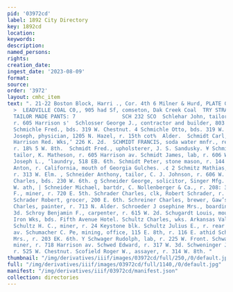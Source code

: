 ```yaml
---
pid: '03972cd'
label: 1892 City Directory
key: 1892cd
location: 
keywords: 
description: 
named_persons: 
rights: 
creation_date: 
ingest_date: '2023-08-09'
format: 
source: 
order: '3972'
layout: cmhc_item
text: ". 21-22 Boston Block, Harri ., Cor. 4th 6 Milner & Hurd, PLATE GLASS INSURANCE,
  >  LEADVILLE COAL C0,, 905 had Sf, comseton, Dak Creek Coal  TRY STRAUSS’ $3.50
  TAILOR MADE PANTS: 7               SCH 232 SCO  Schlehar John, tailor, W. C. Wineman,
  r. 605 Harrison s'  Schlosser George J., contractor and builder, 803 Harrison a¥g
  Schmichle Fred., bds. 319 W. Chestnut. 4 Schmichle Otto, bds. 319 W. Chestnut. Schmidinger
  Joseph, physician, 1205 N. Hazel, r. 15th cot%  Alder.  Schmidt Carl, roasting foreman,
  Harrison Red. Wks,‘ 226 K. 2d.  SCHMIDT FRANCIS, soda water mnfr., rear 120 Oak,
  r. 18% 5 W. 8th.  Schmidt Fred., upholsterer, J. S. Sandusky. ¥ Schmidt Gustav,
  tailor, K. Matheson, r. 605 Harrison av. Schmidt James, lab, r. 606 W. Elm. : Schmidt
  Joseph L., ‘laundry, 518 EB. 6th. Schmidt Peter, stone mason, r. 144 EK. 3d. , Schmitt
  Anton, r. California, mouth of Georgia Gulches. .¢ 2 Schmitz Mathias, water wagon,
  r. 313 W. Elm. , Schneider Anthony, tailor, C. J. Johnson, r. 606 W. Elm, Schneider
  Charles, bds. 230 W. 6th. g Schneider George, solicitor, Singer Mfg. Co., r. 205
  W. ath, | Schneider Michael, bartdr, C. Nollenberger & Ca., r. 208: 3 Schoen Matthew
  F., miner, r. 720 E. 5th. Schrader Charles, clk, Robert Schrader, r. 200 E. 6th.
  Schrader Robert, grocer, 200 E. 6th. Schreiner Charles, brewer, Gaw’s Brewery. Schroeder
  Charles, painter, r. 713 N. Alder. Schroeder J osephine Mrs., boarding, r. 112 H.
  3d. Schroy Benjamin F., carpenter, r. 615 W. 2d. Schugardt Louis, moulder, Excelsior
  Iron Wks, bds. Fifth Avenue Hotel. Schultz Charles, wks. Arkansas Valley Smelter.
  Schultz H. C., miner, r. 24 Keystone blk. Schultz Julius E., r. rear 148 S. Toledo
  av. Schumacher C. Pe, mining, office, 115 E. 8th, r. 116 E. athid Schumaker Fannie
  Mrs., r. 203 EK. 6th. Y Schwager Rudolph, lab, r. 225 W. Front. Schwarz George,
  miner, r. 718 Harrison av. Schwed Edward, r. 317 W. 3d. Schweninger J. oseph, wagonmkr,
  r. 525 W. Chestnut. Scofield Roger W., assayer, r. 314 W. 8th. "
thumbnail: "/img/derivatives/iiif/images/03972cd/full/250,/0/default.jpg"
full: "/img/derivatives/iiif/images/03972cd/full/1140,/0/default.jpg"
manifest: "/img/derivatives/iiif/03972cd/manifest.json"
collection: directories
---
```

